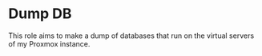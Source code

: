 Dump DB
=========

This role aims to make a dump of databases that run on the virtual servers of my Proxmox instance.
